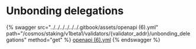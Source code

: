 # Unbonding delegations

{% swagger src="../../../../../../.gitbook/assets/openapi (6).yml" path="/cosmos/staking/v1beta1/validators/{validator_addr}/unbonding_delegations" method="get" %}
[openapi (6).yml](<../../../../../../.gitbook/assets/openapi (6).yml>)
{% endswagger %}
